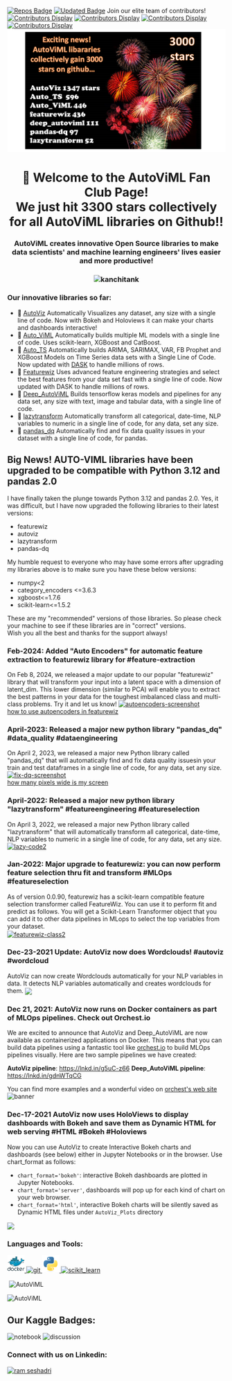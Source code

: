 [![Repos Badge](https://badges.pufler.dev/repos/AutoViML)](https://badges.pufler.dev)
[![Updated Badge](https://badges.pufler.dev/updated/AutoViML/featurewiz)](https://badges.pufler.dev)
Join our elite team of contributors!
[![Contributors Display](https://badges.pufler.dev/contributors/AutoViML/AutoViz?size=40&padding=5&bots=true)](https://badges.pufler.dev)
[![Contributors Display](https://badges.pufler.dev/contributors/AutoViML/deep_autoviml?size=40&padding=5&bots=true)](https://badges.pufler.dev)
[![Contributors Display](https://badges.pufler.dev/contributors/AutoViML/Auto_TS?size=40&padding=5&bots=true)](https://badges.pufler.dev)
[![Contributors Display](https://badges.pufler.dev/contributors/AutoViML/featurewiz?size=40&padding=5&bots=true)](https://badges.pufler.dev)
![image3000](image3000.png)
<h1 align="center">👋 Welcome to the AutoViML Fan Club Page!<br> We just hit 3300 stars collectively for all AutoViML libraries on Github!!</h1>
<h3 align="center">AutoViML creates innovative Open Source libraries to make data scientists' and machine learning engineers' lives easier and more productive! </h3>
<h3 align="center">
  <img src="https://komarev.com/ghpvc/?username=AutoViML&label=Profile%20views&style=for-the-badge" alt="kanchitank"/>
</h3>

### Our innovative libraries so far:
- 🤝 [AutoViz](https://github.com/AutoViML/AutoViz) Automatically Visualizes any dataset, any size with a single line of code. Now with Bokeh and Holoviews it can make your charts and dashboards interactive!
- 🤝 [Auto_ViML](https://github.com/AutoViML/Auto_ViML) Automatically builds multiple ML models with a single line of code. Uses scikit-learn, XGBoost and CatBoost.
- 🤝 [Auto_TS](https://github.com/AutoViML/Auto_TS) Automatically builds ARIMA, SARIMAX, VAR, FB Prophet and XGBoost Models on Time Series data sets with a Single Line of Code. Now updated with [DASK](https://dask.org/) to handle millions of rows.
- 🤝 [Featurewiz](https://github.com/AutoViML/featurewiz) Uses advanced feature engineering strategies and select the best features from your data set fast with a single line of code. Now updated with DASK to handle millions of rows.
- 🤝 [Deep_AutoViML](https://github.com/AutoViML/deep_autoviml) Builds tensorflow keras models and pipelines for any data set, any size with text, image and tabular data, with a single line of code.
- 🤝 [lazytransform](https://github.com/AutoViML/lazytransform) Automatically transform all categorical, date-time, NLP variables to numeric in a single line of code, for any data, set any size. 
- 🤝 [pandas_dq](https://github.com/AutoViML/pandas_dq) Automatically find and fix data quality issues in your dataset with a single line of code, for pandas.

## Big News! AUTO-VIML libraries have been upgraded to be compatible with Python 3.12 and pandas 2.0  ###
I have finally taken the plunge towards Python 3.12 and pandas 2.0. Yes, it was difficult, but I have now upgraded the following libraries to their latest versions:
- featurewiz 
- autoviz
- lazytransform
- pandas-dq
  
My humble request to everyone who may have some errors after upgrading my libraries above is to make sure you have these below versions:

- numpy<2
- category_encoders <=3.6.3
- xgboost<=1.7.6
- scikit-learn<=1.5.2

These are my "recommended" versions of those libraries. So please check your machine to see if these libraries are in "correct" versions. <br>
Wish you all the best and thanks for the support always!<br>

### Feb-2024: Added "Auto Encoders" for automatic feature extraction to featurewiz library for #feature-extraction
On Feb 8, 2024, we released a major update to our popular "featurewiz" library that will transform your input into a latent space with a dimension of latent_dim. This lower dimension (similar to PCA) will enable you to extract the best patterns in your data for the toughest imbalanced class and multi-class problems. Try it and let us know! <a href="[https://ibb.co/X5dDqFv](https://github.com/AutoViML/featurewiz)"><img src="https://i.ibb.co/sJsKphR/VAE-model-flowchart.png" alt="autoencoders-screenshot" border="0"></a><br /><a target='_blank' href='https://github.com/AutoViML/featurewiz/blob/main/updates.md'>how to use autoencoders in featurewiz</a><br />

### April-2023: Released a major new python library "pandas_dq" #data_quality #dataengineering
On April 2, 2023, we released a major new Python library called "pandas_dq" that will automatically find and fix data quality issuesin your train and test dataframes in a single line of code, for any data, set any size. 
<a href="[https://ibb.co/X5dDqFv](https://github.com/AutoViML/pandas_dq)"><img src="https://i.ibb.co/vdrhSLK/fix-dq-screenshot.png" alt="fix-dq-screenshot" border="0"></a><br /><a target='_blank' href='https://whatsmyscreenresolution.com/'>how many pixels wide is my screen</a><br />

### April-2022: Released a major new python library "lazytransform" #featureengineering #featureselection
On April 3, 2022, we released a major new Python library called "lazytransform" that will automatically transform all categorical, date-time, NLP variables to numeric in a single line of code, for any data, set any size. 
<a href="https://github.com/AutoViML/lazytransform"><img src="https://i.ibb.co/xYm0jwW/lazy-code2.png" alt="lazy-code2" border="0"></a>                                                                                                                                           
### Jan-2022: Major upgrade to featurewiz: you can now perform feature selection thru fit and transform #MLOps #featureselection
As of version 0.0.90, featurewiz has a scikit-learn compatible feature selection transformer called FeatureWiz. You can use it to perform fit and predict as follows. You will get a Scikit-Learn Transformer object that you can add it to other data pipelines in MLops to select the top variables from your dataset. <br>
<a href="https://github.com/AutoViML/featurewiz"><img align="center" src="https://i.ibb.co/VTd0kcv/featurewiz-class2.jpg" alt="featurewiz-class2" border="0" /></a>

### Dec-23-2021 Update: AutoViz now does Wordclouds! #autoviz #wordcloud
AutoViz can now create Wordclouds automatically for your NLP variables in data. It detects NLP variables automatically and creates wordclouds for them.
<img align="center" src="https://i.postimg.cc/DyT466xP/wordclouds.png">

### Dec 21, 2021: AutoViz now runs on Docker containers as part of MLOps pipelines. Check out Orchest.io
We are excited to announce that AutoViz and Deep_AutoViML are now available as containerized applications on Docker. This means that you can build data pipelines using a fantastic tool like [orchest.io](orchest.io) to build MLOps pipelines visually. Here are two sample pipelines we have created:

<b>AutoViz pipeline</b>: https://lnkd.in/g5uC-z66
<b>Deep_AutoViML pipeline</b>: https://lnkd.in/gdnWTqCG

You can find more examples and a wonderful video on [orchest's web site](https://github.com/orchest/orchest-examples)
![banner](https://github.com/rsesha/autoviz_pipeline/blob/main/autoviz_orchest.png)

### Dec-17-2021 AutoViz now uses HoloViews to display dashboards with Bokeh and save them as Dynamic HTML for web serving #HTML #Bokeh #Holoviews
Now you can use AutoViz to create Interactive Bokeh charts and dashboards (see below) either in Jupyter Notebooks or in the browser. Use chart_format as follows:
- `chart_format='bokeh'`: interactive Bokeh dashboards are plotted in Jupyter Notebooks.
- `chart_format='server'`, dashboards will pop up for each kind of chart on your web browser.
- `chart_format='html'`, interactive Bokeh charts will be silently saved as Dynamic HTML files under `AutoViz_Plots` directory
<img align="center" src="https://i.postimg.cc/MTCZ6GzQ/Auto-Viz-HTML-dashboards.png" />

<h3 align="left">Languages and Tools:</h3>
<p align="left"> <a href="https://www.docker.com/" target="_blank"> <img src="https://raw.githubusercontent.com/devicons/devicon/master/icons/docker/docker-original-wordmark.svg" alt="docker" width="40" height="40"/> </a> <a href="https://git-scm.com/" target="_blank"> <img src="https://www.vectorlogo.zone/logos/git-scm/git-scm-icon.svg" alt="git" width="40" height="40"/> </a> <a href="https://www.python.org" target="_blank"> <img src="https://raw.githubusercontent.com/devicons/devicon/master/icons/python/python-original.svg" alt="python" width="40" height="40"/> </a> <a href="https://scikit-learn.org/" target="_blank"> <img src="https://upload.wikimedia.org/wikipedia/commons/0/05/Scikit_learn_logo_small.svg" alt="scikit_learn" width="40" height="40"/> </a> </p>

<p>&nbsp;<img align="center" src="https://github-readme-stats.vercel.app/api?username=AutoViML&show_icons=true&locale=en" alt="AutoViML" /></p>

<p><img align="center" src="https://github-readme-streak-stats.herokuapp.com/?user=AutoViML&" alt="AutoViML" /></p>

<h2 align="left">Our Kaggle Badges:</h2>

![notebook](https://road-to-kaggle-grandmaster.vercel.app/api/badges/rsesha/notebook/light) ![discussion](https://road-to-kaggle-grandmaster.vercel.app/api/badges/rsesha/discussion/light)

<h3 align="left">Connect with us on Linkedin:</h3>
<p align="left">
<a href="https://www.linkedin.com/in/ram-seshadri-nyc-nj/" target="blank"><img align="center" src="https://cdn.jsdelivr.net/npm/simple-icons@3.0.1/icons/linkedin.svg" alt="ram seshadri" height="30" width="40" /></a>
</p>

